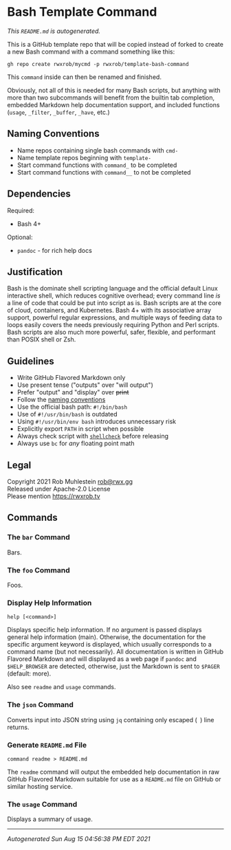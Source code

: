 # Bash Template Command

*This `README.md` is autogenerated.*

This is a GitHub template repo that will be copied instead of forked to
create a new Bash command with a command something like this:

```
gh repo create rwxrob/mycmd -p rwxrob/template-bash-command
```

This `command` inside can then be renamed and finished.

Obviously, not all of this is needed for many Bash scripts, but anything
with more than two subcommands will benefit from the builtin tab
completion, embedded Markdown help documentation support, and included
functions (`usage`, `_filter`, `_buffer`, `_have`, etc.)

## Naming Conventions

* Name repos containing single bash commands with `cmd-`
* Name template repos beginning with `template-`
* Start command functions with `command_` to be completed
* Start command functions with `command__` to not be completed

## Dependencies

Required:

* Bash 4+

Optional:

* `pandoc` - for rich help docs

## Justification

Bash is the dominate shell scripting language and the official default
Linux interactive shell, which reduces cognitive overhead; every command
line *is* a line of code that could be put into script as is. Bash
scripts are at the core of cloud, containers, and Kubernetes. Bash 4+
with its associative array support, powerful regular expressions, and
multiple ways of feeding data to loops easily covers the needs
previously requiring Python and Perl scripts. Bash scripts are also much
more powerful, safer, flexible, and performant than POSIX shell or Zsh.

## Guidelines

* Write GitHub Flavored Markdown only
* Use present tense ("outputs" over "will output")
* Prefer "output" and "display" over ~~print~~
* Follow the [naming conventions](#naming-conventions) 
* Use the official bash path: `#!/bin/bash`
* Use of `#!/usr/bin/bash` is outdated
* Using `#!/usr/bin/env bash` introduces unnecessary risk
* Explicitly export `PATH` in script when possible
* Always check script with [`shellcheck`] before releasing
* Always use `bc` for *any* floating point math

[`shellcheck`]: <https://www.shellcheck.net>

## Legal

Copyright 2021 Rob Muhlestein <rob@rwx.gg>  
Released under Apache-2.0 License  
Please mention <https://rwxrob.tv>

## Commands

### The `bar` Command

Bars.

### The `foo` Command

Foos.

### Display Help Information

```
help [<command>]
```

Displays specific help information. If no argument is passed displays
general help information (main). Otherwise, the documentation for the
specific argument keyword is displayed, which usually corresponds to
a command name (but not necessarily). All documentation is written in
GitHub Flavored Markdown and will displayed as a web page if `pandoc`
and `$HELP_BROWSER` are detected, otherwise, just the Markdown is sent
to `$PAGER` (default: more).

Also see `readme` and `usage` commands.

### The `json` Command

Converts input into JSON string using `jq` containing only escaped
(`
`) line returns.

### Generate `README.md` File

```
command readme > README.md
```

The `readme` command will output the embedded help documentation in raw
GitHub Flavored Markdown suitable for use as a `README.md` file on
GitHub or similar hosting service.

### The `usage` Command

Displays a summary of usage.

----

*Autogenerated Sun Aug 15 04:56:38 PM EDT 2021*

